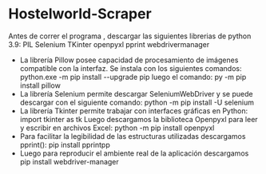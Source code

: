 # Hostelworld-Scraper
Antes de correr el programa , descargar las siguientes librerias de python 3.9:
PIL
Selenium 
TKinter
openpyxl
pprint
webdrivermanager

* La librería Pillow posee capacidad de procesamiento de imágenes compatible con la interfaz. Se instala con los siguientes comandos:
python.exe -m pip install --upgrade pip luego el comando: py -m pip install pillow
* La librería Selenium permite descargar SeleniumWebDriver y se puede descargar con el siguiente comando:
python -m pip install -U selenium
* La librería Tkinter permite trabajar con interfaces gráficas en Python:
import tkinter as tk
Luego descargamos la biblioteca Openpyxl para leer y escribir en archivos Excel:
python -m pip install openpyxl 
* Para facilitar la legibilidad de las estructuras utilizadas descargamos pprint():
pip install pprintpp
* Luego para reproducir el ambiente real de la aplicación descargamos 
pip install webdriver-manager

